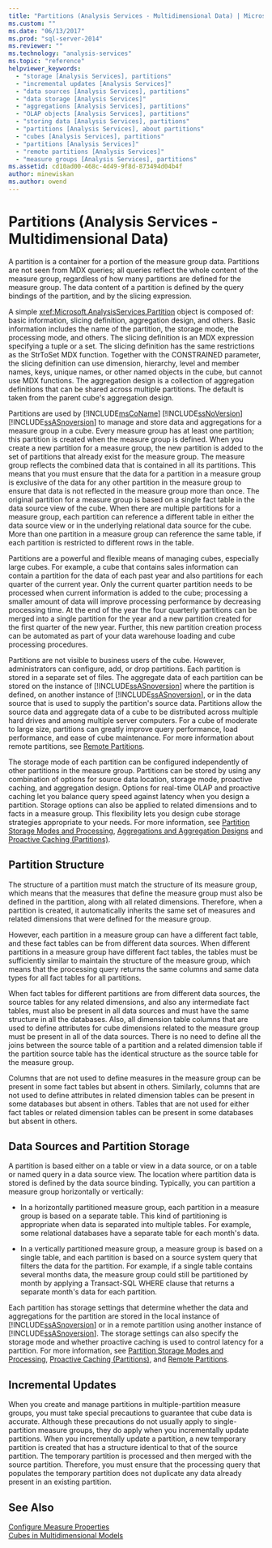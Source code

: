 ```yaml
---
title: "Partitions (Analysis Services - Multidimensional Data) | Microsoft Docs"
ms.custom: ""
ms.date: "06/13/2017"
ms.prod: "sql-server-2014"
ms.reviewer: ""
ms.technology: "analysis-services"
ms.topic: "reference"
helpviewer_keywords: 
  - "storage [Analysis Services], partitions"
  - "incremental updates [Analysis Services]"
  - "data sources [Analysis Services], partitions"
  - "data storage [Analysis Services]"
  - "aggregations [Analysis Services], partitions"
  - "OLAP objects [Analysis Services], partitions"
  - "storing data [Analysis Services], partitions"
  - "partitions [Analysis Services], about partitions"
  - "cubes [Analysis Services], partitions"
  - "partitions [Analysis Services]"
  - "remote partitions [Analysis Services]"
  - "measure groups [Analysis Services], partitions"
ms.assetid: cd10ad00-468c-4d49-9f8d-873494d04b4f
author: minewiskan
ms.author: owend
---
```

# Partitions (Analysis Services - Multidimensional Data)
  A partition is a container for a portion of the measure group data. Partitions are not seen from MDX queries; all queries reflect the whole content of the measure group, regardless of how many partitions are defined for the measure group. The data content of a partition is defined by the query bindings of the partition, and by the slicing expression.  
  
 A simple <xref:Microsoft.AnalysisServices.Partition> object is composed of: basic information, slicing definition, aggregation design, and others. Basic information includes the name of the partition, the storage mode, the processing mode, and others. The slicing definition is an MDX expression specifying a tuple or a set. The slicing definition has the same restrictions as the StrToSet MDX function. Together with the CONSTRAINED parameter, the slicing definition can use dimension, hierarchy, level and member names, keys, unique names, or other named objects in the cube, but cannot use MDX functions. The aggregation design is a collection of aggregation definitions that can be shared across multiple partitions. The default is taken from the parent cube's aggregation design.  
  
 Partitions are used by [!INCLUDE[msCoName](../../includes/msconame-md.md)] [!INCLUDE[ssNoVersion](../../includes/ssnoversion-md.md)] [!INCLUDE[ssASnoversion](../../includes/ssasnoversion-md.md)] to manage and store data and aggregations for a measure group in a cube. Every measure group has at least one partition; this partition is created when the measure group is defined. When you create a new partition for a measure group, the new partition is added to the set of partitions that already exist for the measure group. The measure group reflects the combined data that is contained in all its partitions. This means that you must ensure that the data for a partition in a measure group is exclusive of the data for any other partition in the measure group to ensure that data is not reflected in the measure group more than once. The original partition for a measure group is based on a single fact table in the data source view of the cube. When there are multiple partitions for a measure group, each partition can reference a different table in either the data source view or in the underlying relational data source for the cube. More than one partition in a measure group can reference the same table, if each partition is restricted to different rows in the table.  
  
 Partitions are a powerful and flexible means of managing cubes, especially large cubes. For example, a cube that contains sales information can contain a partition for the data of each past year and also partitions for each quarter of the current year. Only the current quarter partition needs to be processed when current information is added to the cube; processing a smaller amount of data will improve processing performance by decreasing processing time. At the end of the year the four quarterly partitions can be merged into a single partition for the year and a new partition created for the first quarter of the new year. Further, this new partition creation process can be automated as part of your data warehouse loading and cube processing procedures.  
  
 Partitions are not visible to business users of the cube. However, administrators can configure, add, or drop partitions. Each partition is stored in a separate set of files. The aggregate data of each partition can be stored on the instance of [!INCLUDE[ssASnoversion](../../includes/ssasnoversion-md.md)] where the partition is defined, on another instance of [!INCLUDE[ssASnoversion](../../includes/ssasnoversion-md.md)], or in the data source that is used to supply the partition's source data. Partitions allow the source data and aggregate data of a cube to be distributed across multiple hard drives and among multiple server computers. For a cube of moderate to large size, partitions can greatly improve query performance, load performance, and ease of cube maintenance. For more information about remote partitions, see [Remote Partitions](partitions-remote-partitions.md).  
  
 The storage mode of each partition can be configured independently of other partitions in the measure group. Partitions can be stored by using any combination of options for source data location, storage mode, proactive caching, and aggregation design. Options for real-time OLAP and proactive caching let you balance query speed against latency when you design a partition. Storage options can also be applied to related dimensions and to facts in a measure group. This flexibility lets you design cube storage strategies appropriate to your needs. For more information, see [Partition Storage Modes and Processing](partitions-partition-storage-modes-and-processing.md), [Aggregations and Aggregation Designs](aggregations-and-aggregation-designs.md) and [Proactive Caching &#40;Partitions&#41;](partitions-proactive-caching.md).  
  
## Partition Structure  
 The structure of a partition must match the structure of its measure group, which means that the measures that define the measure group must also be defined in the partition, along with all related dimensions. Therefore, when a partition is created, it automatically inherits the same set of measures and related dimensions that were defined for the measure group.  
  
 However, each partition in a measure group can have a different fact table, and these fact tables can be from different data sources. When different partitions in a measure group have different fact tables, the tables must be sufficiently similar to maintain the structure of the measure group, which means that the processing query returns the same columns and same data types for all fact tables for all partitions.  
  
 When fact tables for different partitions are from different data sources, the source tables for any related dimensions, and also any intermediate fact tables, must also be present in all data sources and must have the same structure in all the databases. Also, all dimension table columns that are used to define attributes for cube dimensions related to the measure group must be present in all of the data sources. There is no need to define all the joins between the source table of a partition and a related dimension table if the partition source table has the identical structure as the source table for the measure group.  
  
 Columns that are not used to define measures in the measure group can be present in some fact tables but absent in others. Similarly, columns that are not used to define attributes in related dimension tables can be present in some databases but absent in others. Tables that are not used for either fact tables or related dimension tables can be present in some databases but absent in others.  
  
## Data Sources and Partition Storage  
 A partition is based either on a table or view in a data source, or on a table or named query in a data source view. The location where partition data is stored is defined by the data source binding. Typically, you can partition a measure group horizontally or vertically:  
  
-   In a horizontally partitioned measure group, each partition in a measure group is based on a separate table. This kind of partitioning is appropriate when data is separated into multiple tables. For example, some relational databases have a separate table for each month's data.  
  
-   In a vertically partitioned measure group, a measure group is based on a single table, and each partition is based on a source system query that filters the data for the partition. For example, if a single table contains several months data, the measure group could still be partitioned by month by applying a Transact-SQL WHERE clause that returns a separate month's data for each partition.  
  
 Each partition has storage settings that determine whether the data and aggregations for the partition are stored in the local instance of [!INCLUDE[ssASnoversion](../../includes/ssasnoversion-md.md)] or in a remote partition using another instance of [!INCLUDE[ssASnoversion](../../includes/ssasnoversion-md.md)]. The storage settings can also specify the storage mode and whether proactive caching is used to control latency for a partition. For more information, see [Partition Storage Modes and Processing](partitions-partition-storage-modes-and-processing.md), [Proactive Caching &#40;Partitions&#41;](partitions-proactive-caching.md), and [Remote Partitions](partitions-remote-partitions.md).  
  
## Incremental Updates  
 When you create and manage partitions in multiple-partition measure groups, you must take special precautions to guarantee that cube data is accurate. Although these precautions do not usually apply to single-partition measure groups, they do apply when you incrementally update partitions. When you incrementally update a partition, a new temporary partition is created that has a structure identical to that of the source partition. The temporary partition is processed and then merged with the source partition. Therefore, you must ensure that the processing query that populates the temporary partition does not duplicate any data already present in an existing partition.  
  
## See Also  
 [Configure Measure Properties](../multidimensional-models/configure-measure-properties.md)   
 [Cubes in Multidimensional Models](../multidimensional-models/cubes-in-multidimensional-models.md)  
  
  
